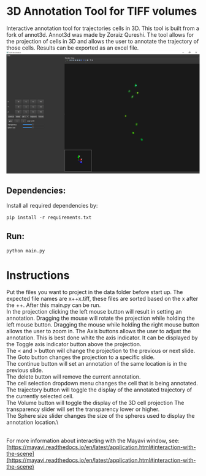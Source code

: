 # 3D Annotation Tool for TIFF volumes

Interactive annotation tool for trajectories cells in 3D. This tool is built from a fork of annot3d. Annot3d was made by Zoraiz Qureshi. The tool allows for the projection of cells in 3D and allows the user to annotate the trajectory of those cells. Results can be exported as an excel file.
![pyside2_gui](./graphics/interface.PNG)

## Dependencies:
Install all required dependencies by:
```!bash
pip install -r requirements.txt
```

## Run:
```!bash
python main.py
```
# Instructions

Put the files you want to project in the data folder before start up. The expected file names are x++x.tiff, these files are sorted based on the x after the ++. After this main.py can be run.\
In the projection clicking the left mouse button will result in setting an annotation. Dragging the mouse will rotate the projection while holding the left mouse button. Dragging the mouse while holding the right mouse button allows the user to zoom in.
The Axis buttons allows the user to adjust the annotation. This is best done white the axis indicator. It can be displayed by the Toggle axis indicator button above the projection.\
The < and > button will change the projection to the previous or next slide.\
The Goto button changes the projection to a specific slide.\
The continue button will set an annotation of the same location is in the previous slide.\
The delete button will remove the current annotation. \
The cell selection dropdown menu changes the cell that is being annotated.\
The trajectory button will toggle the display of the annotated trajectory of the currently selected cell.\
The Volume button will toggle the display of the 3D cell projection
The transparency slider will set the transparency lower or higher.\
The Sphere size slider changes the size of the spheres used to display the annotation location.\

\
For more information about interacting with the Mayavi window, see: [https://mayavi.readthedocs.io/en/latest/application.html#interaction-with-the-scene](https://mayavi.readthedocs.io/en/latest/application.html#interaction-with-the-scene)